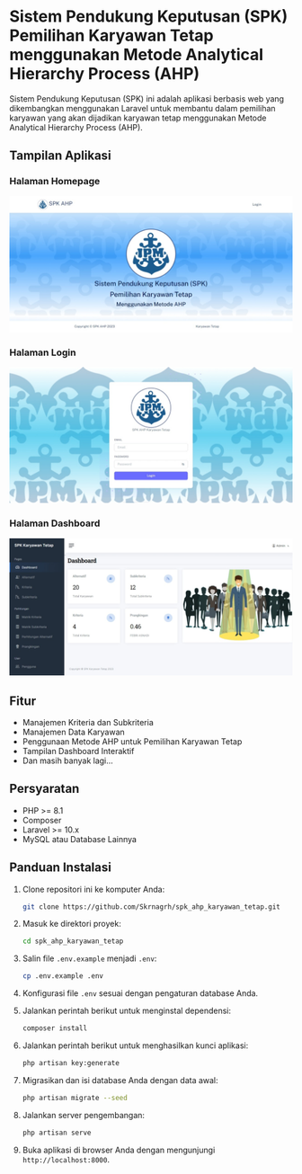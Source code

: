 # Sistem Pendukung Keputusan (SPK) Pemilihan Karyawan Tetap menggunakan Metode Analytical Hierarchy Process (AHP)

Sistem Pendukung Keputusan (SPK) ini adalah aplikasi berbasis web yang dikembangkan menggunakan Laravel untuk membantu dalam pemilihan karyawan yang akan dijadikan karyawan tetap menggunakan Metode Analytical Hierarchy Process (AHP).

## Tampilan Aplikasi

### Halaman Homepage

![Halaman Homepage](https://github.com/Skrnagrh/spk_ahp_karyawan_tetap/raw/main/public/1.tampilan/1.jpeg)

### Halaman Login

![Halaman Login](https://github.com/Skrnagrh/spk_ahp_karyawan_tetap/raw/main/public/1.tampilan/2.jpeg)

### Halaman Dashboard

![Halaman Dashboard](https://github.com/Skrnagrh/spk_ahp_karyawan_tetap/raw/main/public/1.tampilan/3.jpeg)

## Fitur

- Manajemen Kriteria dan Subkriteria
- Manajemen Data Karyawan
- Penggunaan Metode AHP untuk Pemilihan Karyawan Tetap
- Tampilan Dashboard Interaktif
- Dan masih banyak lagi...

## Persyaratan

- PHP >= 8.1
- Composer
- Laravel >= 10.x
- MySQL atau Database Lainnya

## Panduan Instalasi

1. Clone repositori ini ke komputer Anda:

   ```bash
   git clone https://github.com/Skrnagrh/spk_ahp_karyawan_tetap.git
   ```

2. Masuk ke direktori proyek:

   ```bash
   cd spk_ahp_karyawan_tetap
   ```

3. Salin file `.env.example` menjadi `.env`:

   ```bash
   cp .env.example .env
   ```

4. Konfigurasi file `.env` sesuai dengan pengaturan database Anda.

5. Jalankan perintah berikut untuk menginstal dependensi:

   ```bash
   composer install
   ```

6. Jalankan perintah berikut untuk menghasilkan kunci aplikasi:

   ```bash
   php artisan key:generate
   ```

7. Migrasikan dan isi database Anda dengan data awal:

   ```bash
   php artisan migrate --seed
   ```

8. Jalankan server pengembangan:

   ```bash
   php artisan serve
   ```

9. Buka aplikasi di browser Anda dengan mengunjungi `http://localhost:8000`.
